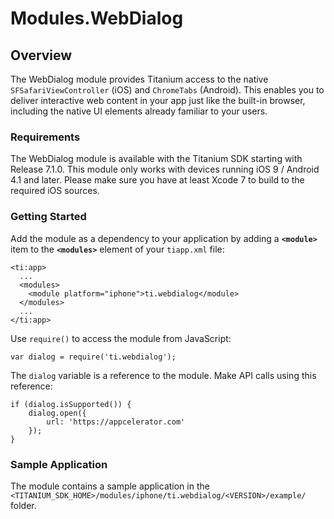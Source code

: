 # Modules.WebDialog

<TypeHeader/>

## Overview

The WebDialog module provides Titanium access to the native `SFSafariViewController` (iOS) and `ChromeTabs` (Android). 
This enables you to deliver interactive web content in your app just like the built-in browser, including the native UI elements already 
familiar to your users.

### Requirements

The WebDialog module is available with the Titanium SDK starting with Release 7.1.0.
This module only works with devices running iOS 9 / Android 4.1 and later.
Please make sure you have at least Xcode 7 to build to the required iOS sources.

### Getting Started

Add the module as a dependency to your application by adding a **`<module>`** item to the
**`<modules>`** element of your `tiapp.xml` file:

    <ti:app>
      ...
      <modules>
        <module platform="iphone">ti.webdialog</module>
      </modules>
      ...
    </ti:app>

Use `require()` to access the module from JavaScript:

    var dialog = require('ti.webdialog');

The `dialog` variable is a reference to the module. Make API calls using this reference:

    if (dialog.isSupported()) {
        dialog.open({
            url: 'https://appcelerator.com'
        });
    }

### Sample Application

The module contains a sample application in the
`<TITANIUM_SDK_HOME>/modules/iphone/ti.webdialog/<VERSION>/example/` folder.

<ApiDocs/>

